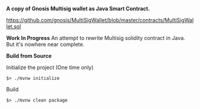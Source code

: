 **A copy of Gnosis Multisig wallet as Java Smart Contract.**

https://github.com/gnosis/MultiSigWallet/blob/master/contracts/MultiSigWallet.sol


**Work In Progress**
An attempt to rewrite Multisig solidity contract in Java. 
But it's nowhere near complete.

**Build from Source**

Initialize the project (One time only)
```
$> ./mvnw initialize
```

Build
```
$> ./mvnw clean package
```

